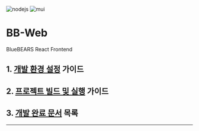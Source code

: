 ![nodejs](https://img.shields.io/badge/v20.15.x-5FA04E?logo=nodedotjs&label=Node.js&style=social)
![mui](https://img.shields.io/badge/v5.15.x-007FFF?logo=mui&label=Material%20UI&style=social)

# BB-Web
BlueBEARS React Frontend

## 1. [개발 환경 설정](docs/readme-project-prequisites.md) 가이드

## 2. [프로젝트 빌드 및 실행](docs/readme-project-build.md) 가이드

## 3. [개발 완료 문서](docs/index.md) 목록

---


